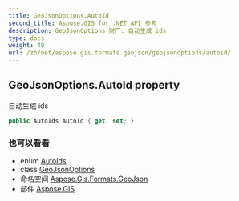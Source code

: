 ```yaml
---
title: GeoJsonOptions.AutoId
second_title: Aspose.GIS for .NET API 参考
description: GeoJsonOptions 财产. 自动生成 ids
type: docs
weight: 40
url: /zh/net/aspose.gis.formats.geojson/geojsonoptions/autoid/
---
```

## GeoJsonOptions.AutoId property

自动生成 ids

```csharp
public AutoIds AutoId { get; set; }
```

### 也可以看看

* enum [AutoIds](../../../aspose.gis/autoids/)
* class [GeoJsonOptions](../)
* 命名空间 [Aspose.Gis.Formats.GeoJson](../../geojsonoptions/)
* 部件 [Aspose.GIS](../../../)


